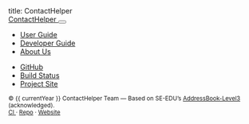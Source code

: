 <frontmatter>
  title: ContactHelper
</frontmatter>

<nav class="navbar navbar-dark bg-dark navbar-expand-lg">
  <div class="container">
    <a class="navbar-brand" href="{{ baseUrl }}/index.html">
      <!-- Project name / brand -->
      ContactHelper
    </a>
    <button class="navbar-toggler" type="button" data-toggle="collapse" data-target="#navbarSupportedContent"
            aria-controls="navbarSupportedContent" aria-expanded="false" aria-label="Toggle navigation">
      <span class="navbar-toggler-icon"></span>
    </button>
    <div class="collapse navbar-collapse" id="navbarSupportedContent">
      <ul class="navbar-nav mr-auto">
        <!-- Project pages -->
        <li class="nav-item">
          <a class="nav-link" href="{{ baseUrl }}/UserGuide.html">User Guide</a>
        </li>
        <li class="nav-item">
          <a class="nav-link" href="{{ baseUrl }}/DeveloperGuide.html">Developer Guide</a>
        </li>
        <li class="nav-item">
          <a class="nav-link" href="{{ baseUrl }}/AboutUs.html">About Us</a>
        </li>
        <!-- Optional: link to contact page if you have one -->
        <!--
        <li class="nav-item">
          <a class="nav-link" href="{{ baseUrl }}/ContactUs.html">Contact</a>
        </li>
        -->
      </ul>
      <!-- Right-side links -->
      <ul class="navbar-nav ml-auto">
        <li class="nav-item">
          <a class="nav-link" target="_blank"
             href="https://github.com/AY2526S1-CS2103T-F15A-3/tp">
            GitHub
          </a>
        </li>
        <li class="nav-item">
          <a class="nav-link" target="_blank"
             href="https://github.com/AY2526S1-CS2103T-F15A-3/tp/actions">
            Build Status
          </a>
        </li>
        <li class="nav-item">
          <a class="nav-link" target="_blank"
             href="https://ay2526s1-cs2103t-f15a-3.github.io/tp/">
            Project Site
          </a>
        </li>
      </ul>
    </div>
  </div>
</nav>

<main class="page container mt-4 mb-5">
  <div class="row">
    <div class="col-lg-12">
      <div class="content">
        <placeholder id="content"/>
      </div>
    </div>
  </div>
</main>

<footer class="bg-light border-top py-3">
  <div class="container d-flex flex-column flex-md-row justify-content-between align-items-center">
    <div class="mb-2 mb-md-0">
      <small>
        © {{ currentYear }} ContactHelper Team —
        <span>
          Based on SE-EDU’s
          <a target="_blank" href="https://se-education.org">AddressBook-Level3</a>
          (acknowledged).
        </span>
      </small>
    </div>
    <div>
      <small>
        <a target="_blank" href="https://github.com/AY2526S1-CS2103T-F15A-3/tp/actions/workflows/gradle.yml">
          CI
        </a> ·
        <a target="_blank" href="https://github.com/AY2526S1-CS2103T-F15A-3/tp">Repo</a> ·
        <a target="_blank" href="https://ay2526s1-cs2103t-f15a-3.github.io/tp/">Website</a>
      </small>
    </div>
  </div>
</footer>
